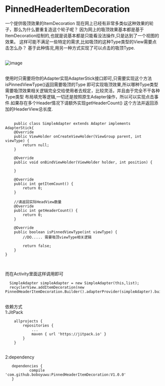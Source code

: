 
# PinnedHeaderItemDecoration
一个提供吸顶效果的ItemDecoration
现在网上已经有非常多类似这种效果的轮子，那么为什么要重复造这个轮子呢？
因为网上的吸顶效果基本都是基于ItemDecoration绘制的,也就是说基本都是只能看没法操作,只是达到了一个视图的效果。
这样可能不满足一些特定的需求,比如吸顶的这种Type类型的View需要点击怎么办？
基于此种情况,用另一种方式实现了可以点击的吸顶Type.

<br>![image](https://github.com/boboyuwu/PinnedHeaderItemDecoration/blob/master/pic/ScreenGif.gif)</br>

<br>使用时只需要将你的Adapter实现AdapterStick接口即可,只需要实现这个方法isPinnedViewType()返回需要吸顶的Type
即可实现吸顶效果,所以哪种Type类型需要吸顶效果相关逻辑完全交给使用者去规定，比较灵活，并且由于完全不干各种Type类型
布局填充等逻辑,一切还是按照原生Adapter操作，所以可以实现点击事件.如果存在多个Header情况下请额外实现getHeaderCount()
这个方法并返回添加的HeaderView总长度.</br>
<br>
```
    public class SimpleAdapter extends Adapter implements AdapterStick{
    @Override
    public ViewHolder onCreateViewHolder(ViewGroup parent, int viewType) {
        return null;
    }

    @Override
    public void onBindViewHolder(ViewHolder holder, int position) {

    }

    @Override
    public int getItemCount() {
        return 0;
    }
    
    //请返回实际HeadView数量
    @Override
    public int getHeaderCount() {
        return 0;
    }

    @Override
    public boolean isPinnedViewType(int viewType) {
        //DO..... 需要吸顶viewType相关逻辑
        
        return false;
    }
}
```
</br>

而在Activity里面这样调用即可
```
  SimpleAdapter simpleAdapter = new SimpleAdapter(this,list);
  recyclerView.addItemDecoration(new PinnedHeaderItemDecoration.Builder().adapterProvider(simpleAdapter).build());
```

<br>依赖方式</br>
1:JitPack
```
	allprojects {
		repositories {
			...
			maven { url 'https://jitpack.io' }
		}
	}
 ```

 <br>2:dependency</br>
 ```
 	dependencies {
	        compile 'com.github.boboyuwu:PinnedHeaderItemDecoration:V1.0.0'
	}
 ```
